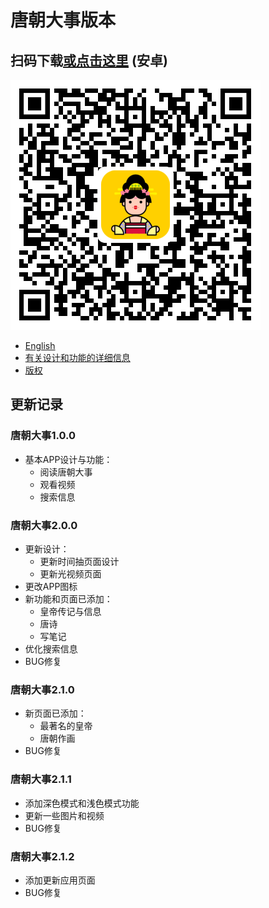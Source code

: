 # 唐朝大事版本

## 扫码下载[或点击这里](https://github.com/vincnttt/TangDynasty-APP/blob/master/src/apk/tangchaodashi.apk?raw=true) (安卓)
![app-qr](https://github.com/vincnttt/TangDynasty-APP/blob/master/src/images/qrcode/qr-download.png)
* [English](https://github.com/vincnttt/TangDynasty-APP/tree/master/version/VERSION.md)
* [有关设计和功能的详细信息](https://github.com/vincnttt/TangDynasty-APP/blob/master/README_zh.md)
* [版权](https://github.com/vincnttt/TangDynasty-APP/blob/master/README_zh.md#%E7%89%88%E6%9D%83)

## 更新记录
### **唐朝大事1.0.0**
* 基本APP设计与功能：
    * 阅读唐朝大事
    * 观看视频
    * 搜索信息

### **唐朝大事2.0.0**
* 更新设计：
    * 更新时间抽页面设计
    * 更新光视频页面
* 更改APP图标
* 新功能和页面已添加：
    * 皇帝传记与信息
    * 唐诗
    * 写笔记
* 优化搜索信息
* BUG修复

### **唐朝大事2.1.0**
* 新页面已添加：
    * 最著名的皇帝
    * 唐朝作画
* BUG修复

### **唐朝大事2.1.1**
* 添加深色模式和浅色模式功能
* 更新一些图片和视频
* BUG修复

### **唐朝大事2.1.2**
* 添加更新应用页面
* BUG修复

